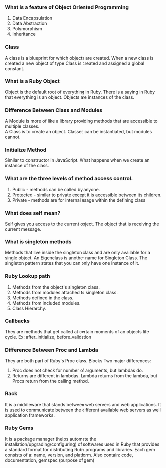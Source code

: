 ### What is a feature of Object Oriented Programming
1) Data Encapsulation
2) Data Abstraction
3) Polymorphism
4) Inheritance

### Class
A class is a blueprint for which objects are created.  When a new class is created
a new object of type Class is created and assigned a global constant.

### What is a Ruby Object
Object is the default root of everything in Ruby.  There is a saying in Ruby that everything
is an object. Objects are instances of the class.

### Difference Between Class and Modules
A Module is more of like a library providing methods that are accessible to
multiple classes.  
A Class is to create an object.
Classes can be instantiated, but modules cannot.

### Initialize Method
Similar to constructor in JavaScript. What happens when we create an instance of
the class.

### What are the three levels of method access control.
1) Public - methods can be called by anyone.
2) Protected - similar to private except it is accessible between its children.
3) Private - methods are for internal usage within the defining class

### What does self mean?
Self gives you access to the current object. The object that is receiving the current message.

### What is singleton methods
Methods that live inside the singleton class and are only available for a single object. An Eigenclass
is another name for Singleton Class. The singleton pattern states that you can only have
one instance of it.

### Ruby Lookup path
1) Methods from the object's singleton class.
2) Methods from modules attached to singleton class.
3) Methods defined in the class.
4) Methods from included modules.
5) Class Hierarchy.

### Callbacks
They are methods that get called at certain moments of an objects life cycle.
Ex: after_initialize, before_validation

### Difference Between Proc and Lambda
They are both part of Ruby's Proc class. Blocks
Two major differences:
1) Proc does not check for number of arguments, but lambdas do.
2) Returns are different in lambdas. Lambda returns from the lambda, but Procs return
from the calling method.

### Rack
It is a middleware that stands between web servers and web applications. It is used to
communicate between the different available web servers as well application frameworks.

### Ruby Gems
It is a package manager (helps automate the installation/upgrading/configuring) of softwares
used in Ruby that provides a standard format for distributing Ruby programs and libraries.
Each gem consists of a: name, version, and platform.
Also contain: code, documentation, gemspec (purpose of gem)
